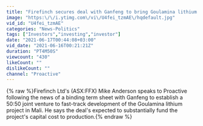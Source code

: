 ```yaml
---
title: "Firefinch secures deal with Ganfeng to bring Goulamina lithium project into production"
image: "https:\/\/i.ytimg.com\/vi\/U4fei_tzmAE\/hqdefault.jpg"
vid_id: "U4fei_tzmAE"
categories: "News-Politics"
tags: ["Investors","investing","investor"]
date: "2021-06-17T00:44:08+03:00"
vid_date: "2021-06-16T00:21:21Z"
duration: "PT4M50S"
viewcount: "430"
likeCount: ""
dislikeCount: ""
channel: "Proactive"
---
```

{% raw %}Firefinch Ltd's (ASX:FFX) Mike Anderson speaks to Proactive following the news of a binding term sheet with Ganfeng to establish a 50:50 joint venture to fast-track development of the Goulamina lithium project in Mali. He says the deal's expected to substantially fund the project's capital cost to production.{% endraw %}
